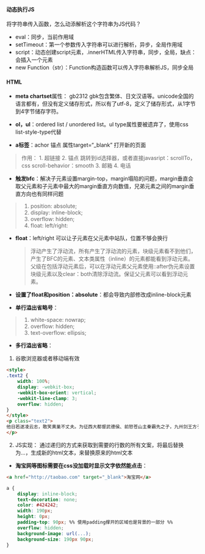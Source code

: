 #### 动态执行JS
将字符串传入函数，怎么动添解析这个字符串为JS代码？
- eval：同步，当前作用域
- setTimeout：第一个参数传入字符串可以进行解析，异步，全局作用域
- script：动态创建script元素，.innerHTML传入字符串，同步，全局，缺点：会插入一个元素
- new Function（str）：Function构造函数可以传入字符串解析JS，同步全局

#### HTML
- **meta chartset**属性： gb2312 gbk包含繁体、日文汉语等。unicode全国的语言都有，但没有定义储存形式，所以有了utf-8，定义了储存形式，从1字节到4字节储存字符。
- **ol，ul**：ordered list / unordered list。ul type属性要被遗弃了，使用css list-style-type代替

- **a标签**：achor 锚点   属性target=“_blank” 打开新的页面
>作用：
	1. 超链接
	2. 锚点 跳转到id选择器，或者直接javasript：scrollTo，css scroll-behavior：smooth
	3. 邮箱
	4. 电话

- **触发bfc**：解决子元素设置margin-top，margin塌陷的问题，margin垂直会取父元素和子元素中最大的margin垂直方向数值，兄弟元素之间的margin垂直方向也有同样问题
> 	1. position: absolute;
> 	2. display: inline-block;
> 	3. overflow: hidden;
> 	4. float: left/right:

- **float**：left/right 可以让子元素在父元素中站队，位置不够会换行
	> 浮动产生了浮动流，所有产生了浮动流的元素，块级元素看不到他们，产生了BFC的元素、文本类属性（inline）的元素都能看到浮动元素。
	> 父级在包括浮动元素后，可以在浮动元素父元素使用::after伪元素设置块级元素以及clear：both清除浮动流。保证父元素可以看到浮动元素。

- **设置了float和position：absolute**：都会导致内部修改成inline-block元素

- **单行溢出省略号**：
> 1. white-space: nowrap;
> 2. overflow: hidden;
> 3. text-overflow: ellipsis;

- **多行溢出省略**：
1. 谷歌浏览器或者移动端有效
```html
<style> 
.text2 { 
	width: 100%;
	display: -webkit-box; 
	-webkit-box-orient: vertical;
	-webkit-line-clamp: 3;
	overflow: hidden; 
} 
</style>
<p class="text2">
他日若遂凌云志，敢笑黄巢不丈夫。为征西大都督武德侯、前怒苍山主秦霸先之子，九州剑王方子敬之徒，柳昂天手下头牌猛将，与杨肃观并称“文杨武秦” 
</p>
```
2. JS实现： 通过递归的方式来获取到需要的行数的所有文案，将最后替换为...，生成新的html文本，来替换原来的html文本

- **淘宝网等图标需要在css没加载时显示文字依然能点击**：
```html
<a href="http://taobao.com" target="_blank">淘宝网</a>
```
```css
a {
	display: inline-block;
	text-decoration: none;
	color: #424242;
	width: 190px;
	height: 0px;
	padding-top: 90px; %% 使用padding撑开的区域也是背景的一部分 %%
	overflow: hidden;
	background-image: url(...);
	background-size: 190px 90px;
}
```